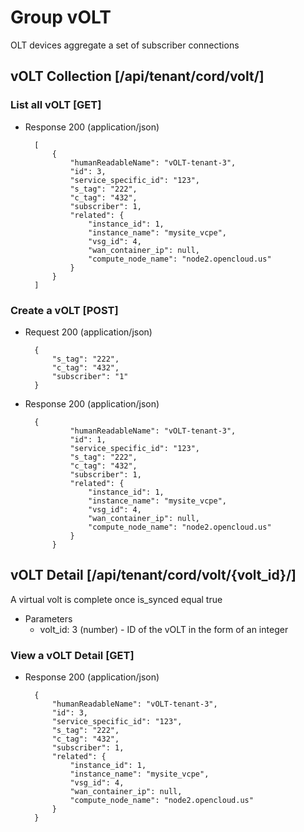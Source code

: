 # Group vOLT

OLT devices aggregate a set of subscriber connections

## vOLT Collection [/api/tenant/cord/volt/]

### List all vOLT [GET]

+ Response 200 (application/json)

        [
            {
                "humanReadableName": "vOLT-tenant-3",
                "id": 3,
                "service_specific_id": "123",
                "s_tag": "222",
                "c_tag": "432",
                "subscriber": 1,
                "related": {
                    "instance_id": 1,
                    "instance_name": "mysite_vcpe",
                    "vsg_id": 4,
                    "wan_container_ip": null,
                    "compute_node_name": "node2.opencloud.us"
                }
            }
        ]

### Create a vOLT [POST]

+ Request 200 (application/json)

        {
            "s_tag": "222",
            "c_tag": "432",
            "subscriber": "1"
        }

+ Response 200 (application/json)

        {
                "humanReadableName": "vOLT-tenant-3",
                "id": 1,
                "service_specific_id": "123",
                "s_tag": "222",
                "c_tag": "432",
                "subscriber": 1,
                "related": {
                    "instance_id": 1,
                    "instance_name": "mysite_vcpe",
                    "vsg_id": 4,
                    "wan_container_ip": null,
                    "compute_node_name": "node2.opencloud.us"
                }
            }

## vOLT Detail [/api/tenant/cord/volt/{volt_id}/]

A virtual volt is complete once is_synced equal true

+ Parameters
    + volt_id: 3 (number) - ID of the vOLT in the form of an integer

### View a vOLT Detail [GET]

+ Response 200 (application/json)

        {
            "humanReadableName": "vOLT-tenant-3",
            "id": 3,
            "service_specific_id": "123",
            "s_tag": "222",
            "c_tag": "432",
            "subscriber": 1,
            "related": {
                "instance_id": 1,
                "instance_name": "mysite_vcpe",
                "vsg_id": 4,
                "wan_container_ip": null,
                "compute_node_name": "node2.opencloud.us"
            }
        }
